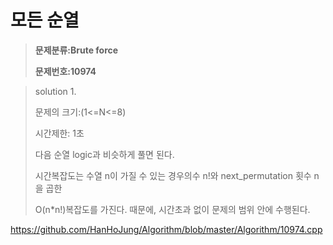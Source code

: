 # 모든 순열

> **문제분류:Brute force**
>
> **문제번호:10974**

> solution 1.
>
> 문제의 크기:(1<=N<=8)
>
> 시간제한: 1초
>
>
>
> 다음 순열 logic과 비슷하게 풀면 된다.
>
> 시간복잡도는 수열 n이 가질 수 있는 경우의수 n!와 next_permutation 횟수 n을 곱한
>
> O(n*n!)복잡도를 가진다. 때문에, 시간초과 없이 문제의 범위 안에 수행된다.
>
>

https://github.com/HanHoJung/Algorithm/blob/master/Algorithm/10974.cpp












